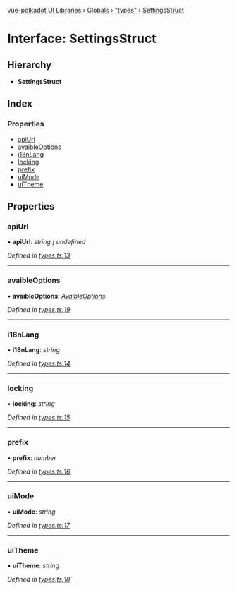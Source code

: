 [vue-polkadot UI Libraries](../README.md) › [Globals](../globals.md) › ["types"](../modules/_types_.md) › [SettingsStruct](_types_.settingsstruct.md)

# Interface: SettingsStruct

## Hierarchy

* **SettingsStruct**

## Index

### Properties

* [apiUrl](_types_.settingsstruct.md#apiurl)
* [avaibleOptions](_types_.settingsstruct.md#avaibleoptions)
* [i18nLang](_types_.settingsstruct.md#i18nlang)
* [locking](_types_.settingsstruct.md#locking)
* [prefix](_types_.settingsstruct.md#prefix)
* [uiMode](_types_.settingsstruct.md#uimode)
* [uiTheme](_types_.settingsstruct.md#uitheme)

## Properties

###  apiUrl

• **apiUrl**: *string | undefined*

*Defined in [types.ts:13](https://github.com/vue-polkadot/vue-ui/blob/f2fb111/packages/vue-settings/src/types.ts#L13)*

___

###  avaibleOptions

• **avaibleOptions**: *[AvaibleOptions](_types_.avaibleoptions.md)*

*Defined in [types.ts:19](https://github.com/vue-polkadot/vue-ui/blob/f2fb111/packages/vue-settings/src/types.ts#L19)*

___

###  i18nLang

• **i18nLang**: *string*

*Defined in [types.ts:14](https://github.com/vue-polkadot/vue-ui/blob/f2fb111/packages/vue-settings/src/types.ts#L14)*

___

###  locking

• **locking**: *string*

*Defined in [types.ts:15](https://github.com/vue-polkadot/vue-ui/blob/f2fb111/packages/vue-settings/src/types.ts#L15)*

___

###  prefix

• **prefix**: *number*

*Defined in [types.ts:16](https://github.com/vue-polkadot/vue-ui/blob/f2fb111/packages/vue-settings/src/types.ts#L16)*

___

###  uiMode

• **uiMode**: *string*

*Defined in [types.ts:17](https://github.com/vue-polkadot/vue-ui/blob/f2fb111/packages/vue-settings/src/types.ts#L17)*

___

###  uiTheme

• **uiTheme**: *string*

*Defined in [types.ts:18](https://github.com/vue-polkadot/vue-ui/blob/f2fb111/packages/vue-settings/src/types.ts#L18)*

